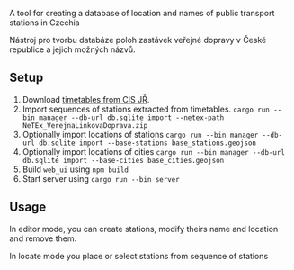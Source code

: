 A tool for creating a database of location and names of public transport stations in Czechia

Nástroj pro tvorbu databáze poloh zastávek veřejné dopravy v České republice a jejich možných názvů.

## Setup

1. Download [timetables from CIS JŘ](https://portal.cisjr.cz/pub/netex/NeTEx_VerejnaLinkovaDoprava.zip).
2. Import sequences of stations extracted from timetables.
   `cargo run --bin manager --db-url db.sqlite import --netex-path NeTEx_VerejnaLinkovaDoprava.zip`
3. Optionally import locations of stations
   `cargo run --bin manager --db-url db.sqlite import --base-stations base_stations.geojson`
4. Optionally import locations of cities
   `cargo run --bin manager --db-url db.sqlite import --base-cities base_cities.geojson`
5. Build `web_ui` using `npm build`
6. Start server using `cargo run --bin server`

## Usage

In editor mode, you can create stations, modify theirs name and location and remove them.

In locate mode you place or select stations from sequence of stations
